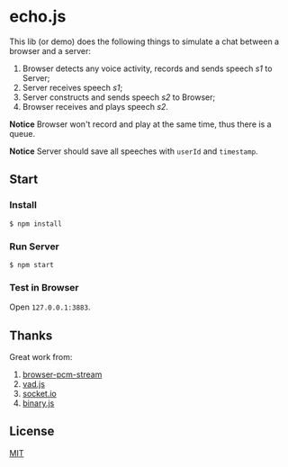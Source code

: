 # echo.js

This lib (or demo) does the following things to simulate a chat between a browser and a server:

1. Browser detects any voice activity, records and sends speech *s1* to Server;
2. Server receives speech *s1*;
3. Server constructs and sends speech *s2* to Browser;
4. Browser receives and plays speech *s2*.

**Notice** Browser won't record and play at the same time, thus there is a queue.

**Notice** Server should save all speeches with `userId` and `timestamp`.

## Start

### Install

  `$ npm install`

### Run Server

  `$ npm start`

### Test in Browser

Open `127.0.0.1:3883`.

## Thanks

Great work from:

1. [browser-pcm-stream](https://github.com/gabrielpoca/browser-pcm-stream)
2. [vad.js](https://github.com/kdavis-mozilla/vad.js)
3. [socket.io](https://socket.io/)
4. [binary.js](https://github.com/binaryjs/binaryjs)

## License

[MIT](https://github.com/shenfe/echo.js/blob/master/LICENSE)
